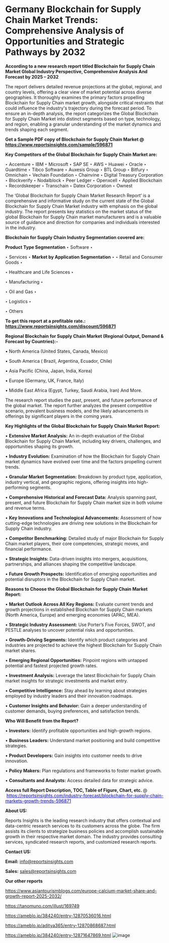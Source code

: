 # Germany Blockchain for Supply Chain Market Trends: Comprehensive Analysis of Opportunities and Strategic Pathways by 2032

<strong>According to a new research report titled Blockchain for Supply Chain Market Global Industry Perspective, Comprehensive Analysis And Forecast by 2025 – 2032</strong>

The report delivers detailed revenue projections at the global, regional, and country levels, offering a clear view of market potential across diverse geographies. It thoroughly examines the primary factors propelling Blockchain for Supply Chain market growth, alongside critical restraints that could influence the industry's trajectory during the forecast period. To ensure an in-depth analysis, the report categorizes the Global Blockchain for Supply Chain Market into distinct segments based on type, technology, and region, enabling a granular understanding of the market dynamics and trends shaping each segment.

<strong>Get a Sample PDF copy of Blockchain for Supply Chain Market </strong><strong>@<a href=https://www.reportsinsights.com/sample/596871 style=color:#0000ff;> https://www.reportsinsights.com/sample/596871</a></strong></font>

<strong>Key Competitors of the Global Blockchain for Supply Chain Market are:</strong>

‣ Accenture
‣ IBM
‣ Microsoft
‣ SAP SE
‣ AWS
‣ Huawei
‣ Oracle
‣ Guardtime
‣ Tibco Software
‣ Auxesis Group
‣ BTL Group
‣ Bitfury
‣ Omnichain
‣ Vechain Foundation
‣ Chainvine
‣ Digital Treasury Corporation
‣ Blockverify
‣ Nodalblock
‣ Peer Ledger
‣ Openxcell
‣ Applied Blockchain
‣ Recordskeeper
‣ Transchain
‣ Datex Corporation
‣ Ownest

The ‘Global Blockchain for Supply Chain Market Research Report’ is a comprehensive and informative study on the current state of the Global Blockchain for Supply Chain Market industry with emphasis on the global industry. The report presents key statistics on the market status of the global Blockchain for Supply Chain market manufacturers and is a valuable source of guidance and direction for companies and individuals interested in the industry.

<strong>Blockchain for Supply Chain Industry Segmentation covered are:</strong>

<strong>Product Type Segmentation</strong>
‣
Software
‣ 

‣ Services
‣ 
<strong>Market by Application Segmentation</strong>
‣
‣  Retail and Consumer Goods
‣ 

‣ Healthcare and Life Sciences
‣ 

‣ Manufacturing
‣ 

‣ Oil and Gas
‣ 

‣ Logistics
‣ 

‣ Others

<strong>To get this report at a profitable rate.: <a href=https://www.reportsinsights.com/discount/596871 style=color:#0000ff;>https://www.reportsinsights.com/discount/596871</a></strong></font>

<strong>Regional Blockchain for Supply Chain Market (Regional Output, Demand &amp; Forecast by Countries):-</strong>

• North America (United States, Canada, Mexico)

• South America ( Brazil, Argentina, Ecuador, Chile)

• Asia Pacific (China, Japan, India, Korea)

• Europe (Germany, UK, France, Italy)

• Middle East Africa (Egypt, Turkey, Saudi Arabia, Iran) And More.

The research report studies the past, present, and future performance of the global market. The report further analyzes the present competitive scenario, prevalent business models, and the likely advancements in offerings by significant players in the coming years.

<strong>Key Highlights of the Global Blockchain for Supply Chain Market Report:</strong>

• <strong>Extensive Market Analysis:</strong> An in-depth evaluation of the Global Blockchain for Supply Chain Market, including key drivers, challenges, and opportunities shaping its growth.

• <strong>Industry Evolution:</strong> Examination of how the Blockchain for Supply Chain market dynamics have evolved over time and the factors propelling current trends.

• <strong>Granular Market Segmentation:</strong> Breakdown by product type, application, industry vertical, and geographic regions, offering insights into high-performing segments.

• <strong>Comprehensive Historical and Forecast Data:</strong> Analysis spanning past, present, and future Blockchain for Supply Chain market size in both volume and revenue terms.

• <strong>Key Innovations and Technological Advancements:</strong> Assessment of how cutting-edge technologies are driving new solutions in the Blockchain for Supply Chain industry.

• <strong>Competitor Benchmarking:</strong> Detailed study of major Blockchain for Supply Chain market players, their core competencies, strategic moves, and financial performance.

• <strong>Strategic Insights:</strong> Data-driven insights into mergers, acquisitions, partnerships, and alliances shaping the competitive landscape.

• <strong>Future Growth Prospects:</strong> Identification of emerging opportunities and potential disruptors in the Blockchain for Supply Chain market.

<strong>Reasons to Choose the Global Blockchain for Supply Chain Market Report:</strong>

• <strong>Market Outlook Across All Key Regions:</strong> Evaluate current trends and growth projections in established Blockchain for Supply Chain markets (North America, Europe) and emerging economies (APAC, MEA).

• <strong>Strategic Industry Assessment:</strong> Use Porter’s Five Forces, SWOT, and PESTLE analyses to uncover potential risks and opportunities.

• <strong>Growth-Driving Segments:</strong> Identify which product categories and industries are projected to achieve the highest Blockchain for Supply Chain market shares.

• <strong>Emerging Regional Opportunities:</strong> Pinpoint regions with untapped potential and fastest projected growth rates.

• <strong>Investment Analysis:</strong> Leverage the latest Blockchain for Supply Chain market insights for strategic investments and market entry.

• <strong>Competitive Intelligence:</strong> Stay ahead by learning about strategies employed by industry leaders and their innovation roadmaps.

• <strong>Customer Insights and Behavior:</strong> Gain a deeper understanding of customer demands, buying preferences, and satisfaction trends.

<strong>Who Will Benefit from the Report?</strong>

• <strong>Investors:</strong> Identify profitable opportunities and high-growth regions.

• <strong>Business Leaders:</strong> Understand market positioning and build competitive strategies.

• <strong>Product Developers:</strong> Gain insights into customer needs to drive innovation.

• <strong>Policy Makers:</strong> Plan regulations and frameworks to foster market growth.

• <strong>Consultants and Analysts:</strong> Access detailed data for strategic advice.
</ul>
<strong>Access full Report Description, TOC, Table of Figure, Chart, etc. </strong>@  <a href=https://reportsinsights.com/industry-forecast/blockchain-for-supply-chain-markets-growth-trends-596871 style=color:#0000ff;>https://reportsinsights.com/industry-forecast/blockchain-for-supply-chain-markets-growth-trends-596871</a></font>

<strong><strong>About US</strong>:</strong>

Reports Insights is the leading research industry that offers contextual and data-centric research services to its customers across the globe. The firm assists its clients to strategize business policies and accomplish sustainable growth in their respective market domain. The industry provides consulting services, syndicated research reports, and customized research reports.

<strong>Contact US:</strong>

<p class=""""><b>Email:</b> <a href=mailto:info@reportsinsights.com>info@reportsinsights.com</a></p>
<p class=""""><b>Sales:</b> <a href=mailto:sales@reportsinsights.com>sales@reportsinsights.com</a></p>

<strong>Our other reports</strong>

<a href=https://www.asiantourismblogs.com/europe-calcium-market-share-and-growth-report-2025-2032/>https://www.asiantourismblogs.com/europe-calcium-market-share-and-growth-report-2025-2032/</a>

<a href=https://tanomuno.com/illust/169749>https://tanomuno.com/illust/169749</a>

<a href=https://ameblo.jp/384240/entry-12870536016.html>https://ameblo.jp/384240/entry-12870536016.html</a>

<a href=https://ameblo.jp/aditya365/entry-12870868687.html>https://ameblo.jp/aditya365/entry-12870868687.html</a>

<a href=https://ameblo.jp/384240/entry-12871647869.html>https://ameblo.jp/384240/entry-12871647869.html</a>
![image](https://github.com/user-attachments/assets/85887356-6ebf-4bee-ae6f-247b75302f53)

